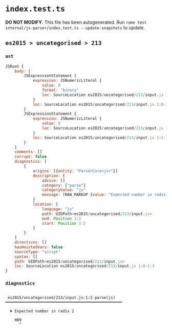 # `index.test.ts`

**DO NOT MODIFY**. This file has been autogenerated. Run `rome test internal/js-parser/index.test.ts --update-snapshots` to update.

## `es2015 > uncategorised > 213`

### `ast`

```javascript
JSRoot {
	body: [
		JSExpressionStatement {
			expression: JSNumericLiteral {
				value: 0
				format: "binary"
				loc: SourceLocation es2015/uncategorised/213/input.js 1:0-1:2
			}
			loc: SourceLocation es2015/uncategorised/213/input.js 1:0-1:2
		}
		JSExpressionStatement {
			expression: JSNumericLiteral {
				value: 9
				loc: SourceLocation es2015/uncategorised/213/input.js 1:2-1:3
			}
			loc: SourceLocation es2015/uncategorised/213/input.js 1:2-1:3
		}
	]
	comments: []
	corrupt: false
	diagnostics: [
		{
			origins: [{entity: "ParserCore<js>"}]
			description: {
				advice: []
				category: ["parse"]
				categoryValue: "js"
				message: [RAW_MARKUP {value: "Expected number in radix <emphasis>"}, "2", RAW_MARKUP {value: "</emphasis>"}]
			}
			location: {
				language: "js"
				path: UIDPath<es2015/uncategorised/213/input.js>
				end: Position 1:2
				start: Position 1:2
			}
		}
	]
	directives: []
	hasHoistedVars: false
	sourceType: "script"
	syntax: []
	path: UIDPath<es2015/uncategorised/213/input.js>
	loc: SourceLocation es2015/uncategorised/213/input.js 1:0-1:3
}
```

### `diagnostics`

```

 es2015/uncategorised/213/input.js:1:2 parse(js) ━━━━━━━━━━━━━━━━━━━━━━━━━━━━━━━━━━━━━━━━━━━━━━━━━━━

  ✖ Expected number in radix 2

    0B9
      ^


```
